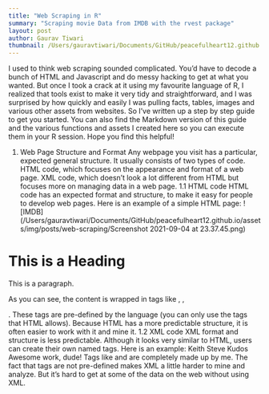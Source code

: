 ```yaml
---
title: "Web Scraping in R"
summary: "Scraping movie Data from IMDB with the rvest package"
layout: post
author: Gaurav Tiwari
thumbnail: /Users/gauravtiwari/Documents/GitHub/peacefulheart12.github.io/assets/img/posts/web-scraping/Screenshot 2021-09-04 at 23.37.45.png
---
```

I used to think web scraping sounded complicated. You’d have to decode a bunch of HTML and Javascript and do messy hacking to get at what you wanted.
But once I took a crack at it using my favourite language of R, I realized that tools exist to make it very tidy and straightforward, and I was surprised by how quickly and easily I was pulling facts, tables, images and various other assets from websites.
So I’ve written up a step by step guide to get you started. You can also find the Markdown version of this guide and the various functions and assets I created here so you can execute them in your R session.
Hope you find this helpful!
1. Web Page Structure and Format
Any webpage you visit has a particular, expected general structure. It usually consists of two types of code.
HTML code, which focuses on the appearance and format of a web page.
XML code, which doesn’t look a lot different from HTML but focuses more on managing data in a web page.
1.1 HTML code
HTML code has an expected format and structure, to make it easy for people to develop web pages. Here is an example of a simple HTML page:
![IMDB](/Users/gauravtiwari/Documents/GitHub/peacefulheart12.github.io/assets/img/posts/web-scraping/Screenshot 2021-09-04 at 23.37.45.png)
<!DOCTYPE html>
<html>
<head>
<title>Page Title</title>
</head>
<body>
<h1>This is a Heading</h1>
<p>This is a paragraph.</p>
</body>
</html>
As you can see, the content is wrapped in tags like <head>, <body>, <p>. These tags are pre-defined by the language (you can only use the tags that HTML allows). Because HTML has a more predictable structure, it is often easier to work with it and mine it.
1.2 XML code
XML format and structure is less predictable. Although it looks very similar to HTML, users can create their own named tags. Here is an example:
<note>
 <to>Keith</to>
 <from>Steve</from>
 <heading>Kudos</heading>
 <body>Awesome work, dude!</body>
</note>
Tags like <to> and <from> are completely made up by me. The fact that tags are not pre-defined makes XML a little harder to mine and analyze. But it’s hard to get at some of the data on the web without using XML.
